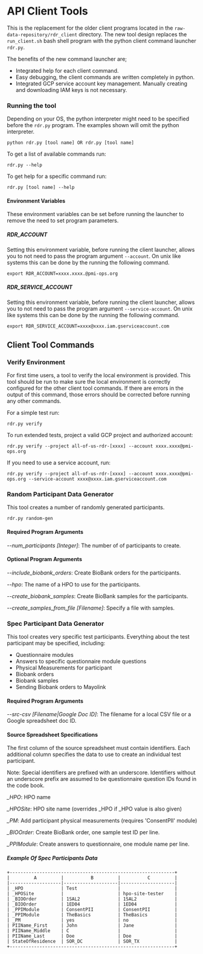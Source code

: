 # API Client Tools

This is the replacement for the older client programs located in the 
`raw-data-repository/rdr_client` directory. The new tool design replaces 
the `run_client.sh` bash shell program with the python client command 
launcher `rdr.py`.

The benefits of the new command launcher are; 

* Integrated help for each client command.
* Easy debugging, the client commands are written completely in python.
* Integrated GCP service account key management.  Manually creating and 
downloading IAM keys is not necessary.

### Running the tool

Depending on your OS, the python interpreter might need to be specified 
before the `rdr.py` program. The examples shown will omit the python 
interpreter. 

```
python rdr.py [tool name] OR rdr.py [tool name]
```


To get a list of available commands run: 

```
rdr.py --help
```

To get help for a specific command run:

```
rdr.py [tool name] --help
```

#### Environment Variables

These environment variables can be set before running the launcher to remove 
the need to set program parameters.

##### RDR_ACCOUNT

Setting this environment variable, before running the client launcher, allows 
you to not need to pass the program argument `--account`. On unix like systems 
this can be done by the running the following command. 

```
export RDR_ACCOUNT=xxxx.xxxx.@pmi-ops.org
```

##### RDR_SERVICE_ACCOUNT

Setting this environment variable, before running the client launcher, allows 
you to not need to pass the program argument `--service-account`. On unix like systems 
this can be done by the running the following command. 

```
export RDR_SERVICE_ACCOUNT=xxxx@xxxx.iam.gserviceaccount.com
```

## Client Tool Commands

### Verify Environment

For first time users, a tool to verify the local environment is provided. 
This tool should be run to make sure the local environment is correctly
configured for the other client tool commands. If there are errors in the 
output of this command, those errors should be corrected before running
any other commands. 

For a simple test run:

```
rdr.py verify
```

To run extended tests, project a valid GCP project and authorized account:

```
rdr.py verify --project all-of-us-rdr-[xxxx] --account xxxx.xxxx@pmi-ops.org 
```

If you need to use a service account, run:

```
rdr.py verify --project all-of-us-rdr-[xxxx] --account xxxx.xxxx@pmi-ops.org --service-account xxxx@xxxx.iam.gserviceaccount.com   
```

### Random Participant Data Generator

This tool creates a number of randomly generated participants. 

```
rdr.py random-gen
``` 

#### Required Program Arguments

*--num_participants [Integer]*: The number of of participants to create.

#### Optional Program Arguments

*--include_biobank_orders*: Create BioBank orders for the participants.

*--hpo*: The name of a HPO to use for the participants.

*--create_biobank_samples*: Create BioBank samples for the participants.

*--create_samples_from_file [Filename]*: Specify a file with samples.

### Spec Participant Data Generator

This tool creates very specific test participants. Everything about the test
participant may be specified, including:

* Questionnaire modules
* Answers to specific questionnaire module questions
* Physical Measurements for participant
* Biobank orders
* Biobank samples
* Sending Biobank orders to Mayolink 


#### Required Program Arguments

*--src-csv [Filename|Google Doc ID]*: The filename for a local CSV 
file or a Google spreadsheet doc ID.

#### Source Spreadsheet Specifications

The first column of the source spreadsheet must contain identifiers.  Each additional
column specifies the data to use to create an individual test participant.

Note: Special identifiers are prefixed with an underscore. Identifiers without
an underscore prefix are assumed to be questionnaire question IDs found in the code
book.   


*_HPO*: HPO name

*_HPOSite*: HPO site name (overrides _HPO if _HPO value is also given) 

*_PM*: Add participant physical measurements (requires 'ConsentPII' module)

*_BIOOrder*: Create BioBank order, one sample test ID per line.

*_PPIModule*: Create answers to questionnaire, one module name per line. 


##### Example Of Spec Participants Data

```
+-------------------------------------------------------------+
|         A         |          B         |          C         |
|-------------------|--------------------|--------------------|
| _HPO              | Test               |                    |
| _HPOSite          |                    | hpo-site-tester    |
| _BIOOrder         | 1SAL2              | 1SAL2              |
| _BIOOrder         | 1ED04              | 1ED04              |
| _PPIModule        | ConsentPII         | ConsentPII         |
| _PPIModule        | TheBasics          | TheBasics          |
| _PM               | yes                | no                 |
| PIIName_First     | John               | Jane               |
| PIIName_Middle    | C                  |                    |
| PIIName_Last      | Doe                | Doe                |
| StateOfResidence  | SOR_DC             | SOR_TX             |
+-------------------------------------------------------------+
```

